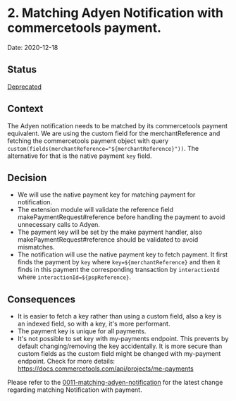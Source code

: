 # 2. Matching Adyen Notification with commercetools payment.

Date: 2020-12-18

## Status

[Deprecated](https://github.com/commercetools/commercetools-adyen-integration/pull/395)

## Context

The Adyen notification needs to be matched by its commercetools payment equivalent.
We are using the custom field for the merchantReference and fetching the commercetools payment object with query `custom(fields(merchantReference="${merchantReference}"))`.
The alternative for that is the native payment `key` field.

## Decision

- We will use the native payment key for matching payment for notification.
- The extension module will validate the reference field makePaymentRequest#reference before handling the payment to avoid unnecessary calls to Adyen.
- The payment key will be set by the make payment handler, also makePaymentRequest#reference should be validated to avoid mismatches.
- The notification will use the native payment key to fetch payment. It first finds the payment by `key` where `key=${merchantReference}` and then it finds in this payment the corresponding transaction
by `interactionId` where `interactionId=${pspReference}`. 

## Consequences

- It is easier to fetch a key rather than using a custom field, also a key is an indexed field, so with a key, it's more performant.
- The payment key is unique for all payments.
- It's not possible to set key with my-payments endpoint. This prevents by default changing/removing the key accidentally. It is more secure than custom fields as the custom field might be changed with my-payment endpoint. Check for more details: https://docs.commercetools.com/api/projects/me-payments

Please refer to the [0011-matching-adyen-notification](./0011-matching-adyen-notification.md) for the latest change regarding matching Notification with payment.